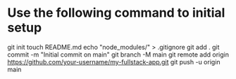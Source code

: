 # Use the following command to initial setup        

git init
touch README.md
echo "node_modules/" > .gitignore
git add .
git commit -m "Initial commit on main"
git branch -M main
git remote add origin https://github.com/your-username/my-fullstack-app.git
git push -u origin main